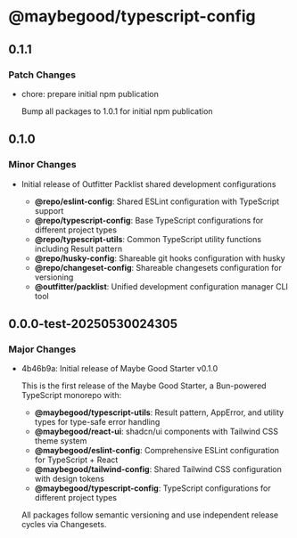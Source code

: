 # @maybegood/typescript-config

## 0.1.1

### Patch Changes

- chore: prepare initial npm publication

  Bump all packages to 1.0.1 for initial npm publication

## 0.1.0

### Minor Changes

- Initial release of Outfitter Packlist shared development configurations

  - **@repo/eslint-config**: Shared ESLint configuration with TypeScript support
  - **@repo/typescript-config**: Base TypeScript configurations for different
    project types
  - **@repo/typescript-utils**: Common TypeScript utility functions including
    Result pattern
  - **@repo/husky-config**: Shareable git hooks configuration with husky
  - **@repo/changeset-config**: Shareable changesets configuration for
    versioning
  - **@outfitter/packlist**: Unified development configuration manager CLI tool

## 0.0.0-test-20250530024305

### Major Changes

- 4b46b9a: Initial release of Maybe Good Starter v0.1.0

  This is the first release of the Maybe Good Starter, a Bun-powered TypeScript
  monorepo with:

  - **@maybegood/typescript-utils**: Result pattern, AppError, and utility types
    for type-safe error handling
  - **@maybegood/react-ui**: shadcn/ui components with Tailwind CSS theme system
  - **@maybegood/eslint-config**: Comprehensive ESLint configuration for
    TypeScript + React
  - **@maybegood/tailwind-config**: Shared Tailwind CSS configuration with
    design tokens
  - **@maybegood/typescript-config**: TypeScript configurations for different
    project types

  All packages follow semantic versioning and use independent release cycles via
  Changesets.
